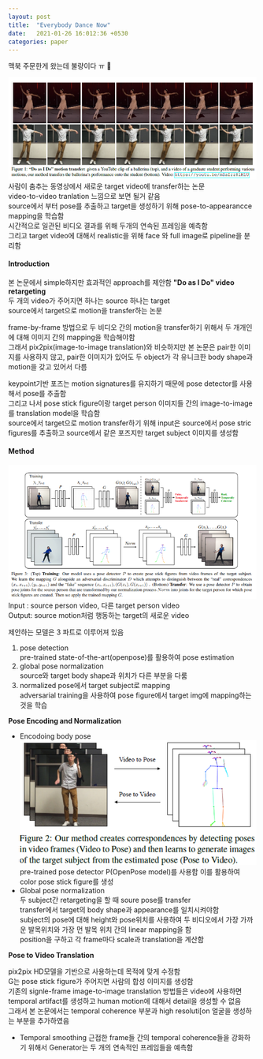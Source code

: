```yaml
---
layout: post
title:  "Everybody Dance Now"
date:   2021-01-26 16:012:36 +0530
categories: paper
---
```


맥북 주문한게 왔는데 불량이다 ㅠ 🤬

![img1](\assets\post\post7\img1.png)  
사람이 춤추는 동영상에서 새로운 target video에 transfer하는 논문  
video-to-video tranlation 느낌으로 보면 될거 같음  
source에서 부터 pose를 추출하고 target을 생성하기 위해 pose-to-appearancce mapping을 학습함  
시간적으로 일관된 비디오 결과를 위해 두개의 연속된 프레임을 예측함  
그리고 target video에 대해서 realistic을 위해 face 와 full image로 pipeline을 분리함  

#### Introduction

본 논문에서 simple하지만 효과적인 approach를 제안함 **"Do as I Do" video retargeting**  
두 개의 video가 주어지면 하나는 source 하나는 target  
source에서 target으로 motion을 transfer하는 논문 

frame-by-frame 방법으로 두 비디오 간의 motion을 transfer하기 위해서 두 개개인에 대해 이미지 간의 mapping을 학습해야함  
그래서 pix2pix(image-to-image translation)와 비슷하지만 본 논문은 pair한 이미지를 사용하지 않고, pair한 이미지가 있어도 두 object가 각 유니크한 body shape과 motion을 갖고 있어서 다름 

keypoint기반 포즈는 motion signatures를 유지하기 때문에 pose detector를 사용해서 pose를 추출함  
그리고 나서 pose stick figure이랑 target person 이미지들 간의 image-to-image를 translation model을 학습함  
source에서 target으로 motion transfer하기 위해 input은 source에서 pose stric figures를 추출하고  source에서 같은 포즈지만 target subject 이미지를 생성함 

#### Method

![img2](\assets\post\post7\img2.png)  
Input :  source person video, 다른 target person video  
Output: source motion처럼 행동하는 target의 새로운 video

제안하는 모델은 3 파트로 이루어져 있음  

1. pose detection  
   pre-trained state-of-the-art(openpose)를 활용하여 pose estimation
2. global pose normalization  
   source와 target body shape과 위치가 다른 부분을 다룸
3. normalized pose에서 target subject로 mapping   
   adversarial training을 사용하여 pose figure에서 target img에 mapping하는 것을 학습 

**Pose Encoding and Normalization**

* Encodoing body pose  
  ![img3](\assets\post\post7\img3.png)  
  pre-trained pose detector P(OpenPose model)를 사용함 
  이를 활용하여 color pose stick figure를 생성
* Global pose normalization  
  두 subject간 retargeting을 할 때 soure pose를 transfer  
  transfer에서 target의 body shape과 appearance를 일치시켜야함  
  subject의 pose에 대해 height와 pose위치를 사용하여 두 비디오에서 가장 가까운 발목위치와 가장 먼 발목 위치 간의  linear mapping을 함  
  position을 구하고 각 frame마다 scale과 translation을 계산함

**Pose to Video Translation**

pix2pix HD모델을 기반으로 사용하는데 목적에 맞게 수정함  
G는 pose stick figure가 주어지면 사람의 합성 이미지를 생성함  
기존의 signle-frame image-to-image translation 방법들은 video에 사용하면 temporal artifact를 생성하고 human motion에 대해서 detail을 생성할 수 없음  
그래서 본 논문에서는 temporal coherence 부분과 high resoluti[on 얼굴을 생성하는 부분을 추가하였음  

* Temporal smoothing
  근접한 frame들 간의 temporal coherence들을 강화하기 위해서 Generator는 두 개의 연속적인 프레임들을 예측함 
  